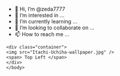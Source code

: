 - 👋 Hi, I’m @zeda7777
- 👀 I’m interested in ...
- 🌱 I’m currently learning ...
- 💞️ I’m looking to collaborate on ...
- 📫 How to reach me ...

<!---
zeda7777/zeda7777 is a ✨ special ✨ repository because its `README.md` (this file) appears on your GitHub profile.
You can click the Preview link to take a look at your changes.
--->

<!DOCTYPE>
<html>
<head>
<title>Nature</title>
<style type="text/css">
 .container {
     position: relative;
 }
 
 span {
    position: absolute;
    top: 5px;
    left: 8px;
 }

img {
  width: 100%;
  height: auto;
  opacity: 0.6;
  }
</style>
</head>
<body>
  
    <div class="container">
    <img src="Itachi-Uchiha-wallpaper.jpg" />
    <span> Top Left </span>
    </div>
    </body>
</html>

